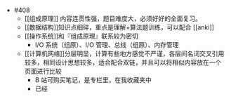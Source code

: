 - #408
	- [[组成原理]] 内容连贯性强，题目难度大，必须好好的全面复习。
	- [[数据结构]]知识点细碎，重点是理解+算法题训练，可以配合 [[anki]]
	- [[操作系统]]和『组成原理』联系较为密切
		- I/O 系统（组原）、I/O 管理、总线（组原）、内存管理
	- [[计算机网络]]分层明显，计算有些地方感觉不严谨，各层间名词交叉引用较多，相同设计思想较多，适合配合双链，并且可以将相似内容放在一个页面进行比较
		- B 站可购买笔记，是专栏里，在我收藏夹中
		- 已经